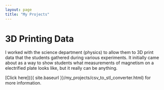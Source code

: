 ```yaml
---
layout: page
title: "My Projects"
---
```


# 3D Printing Data

I worked with the science department (physics) to allow them to 3D print data
that the students gathered during various experiments. It initially came about
as a way to show students what measurements of magnetism on a electrified plate
looks like, but it really can be anything.

[Click here]({{ site.baseurl }}/my_projects/csv_to_stl_converter.html) for more information.
